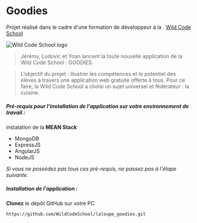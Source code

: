 # Goodies

Projet réalisé dans le cadre d'une formation de développeur à la . [Wild Code School](http://www.wildcodeschool.fr/)

![Wild Code School logo](https://media.licdn.com/mpr/mpr/shrink_200_200/AAEAAQAAAAAAAASEAAAAJGI2Yzk2YTllLTU4YjQtNGEwYS1iZjlmLTUyYjg0YTY1ZDYxMw.png)


>Jérémy, Ludovic et Yoan lancent la toute nouvelle application de la Wild Code School : GOODIES.

>L’objectif du projet : illustrer les compétences et le potentiel des élèves à travers une application
web gratuite offerte à tous. Pour ce faire, la Wild Code School a choisi un sujet universel et
fédérateur : la cuisine.



##### Pré-requis pour l'installation de l'application sur votre environnement de travail :

instalation de la **MEAN Stack**
* MongoDB
* ExpressJS
* AngularJS
* NodeJS


_Si vous ne possédez pas tous ces pré-requis, ne passez pas à l'étape suivante._

##### Installation de l'application :

**Clonez** le dépôt GitHub sur votre PC
```sh
https://github.com/WildCodeSchool/laloupe_goodies.git
```

